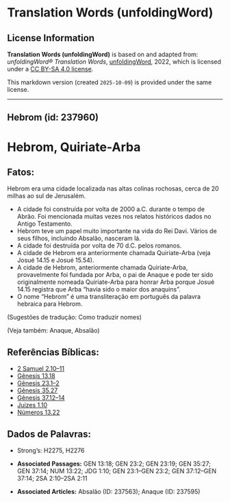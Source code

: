# Translation Words (unfoldingWord)

## License Information

**Translation Words (unfoldingWord)** is based on and adapted from: _unfoldingWord® Translation Words_, [unfoldingWord](https://unfoldingword.org/utw), 2022, which is licensed under a [CC BY-SA 4.0 license](https://creativecommons.org/licenses/by-sa/4.0/legalcode.en).

This markdown version (created `2025-10-09`) is provided under the same license.



--------------------------------

## Hebrom (id: 237960)

Hebrom, Quiriate\-Arba
======================

Fatos:
------

Hebrom era uma cidade localizada nas altas colinas rochosas, cerca de 20 milhas ao sul de Jerusalém.

* A cidade foi construída por volta de 2000 a.C. durante o tempo de Abrão. Foi mencionada muitas vezes nos relatos históricos dados no Antigo Testamento.
* Hebrom teve um papel muito importante na vida do Rei Davi. Vários de seus filhos, incluindo Absalão, nasceram lá.
* A cidade foi destruída por volta de 70 d.C. pelos romanos.
* A cidade de Hebrom era anteriormente chamada Quiriate\-Arba (veja Josué 14\.15 e Josué 15\.54\).
* A cidade de Hebrom, anteriormente chamada Quiriate\-Arba, provavelmente foi fundada por Arba, o pai de Anaque e pode ter sido originalmente nomeada Quiriate\-Arba para honrar Arba porque Josué 14\.15 registra que Arba “havia sido o maior dos anaquins”.
* O nome “Hebrom” é uma transliteração em português da palavra hebraica para Hebrom.

(Sugestões de tradução: Como traduzir nomes)

(Veja também: Anaque, Absalão)

Referências Bíblicas:
---------------------

* [2 Samuel 2\.10–11](https://ref.ly/2Sam2:10-2Sam2:11)
* [Gênesis 13\.18](https://ref.ly/Gen13:18)
* [Gênesis 23\.1–2](https://ref.ly/Gen23:1-Gen23:2)
* [Gênesis 35\.27](https://ref.ly/Gen35:27)
* [Gênesis 37\.12–14](https://ref.ly/Gen37:12-Gen37:14)
* [Juízes 1\.10](https://ref.ly/Judg1:10)
* [Números 13\.22](https://ref.ly/Num13:22)

Dados de Palavras:
------------------

* Strong’s: H2275, H2276

* **Associated Passages:** GEN 13:18; GEN 23:2; GEN 23:19; GEN 35:27; GEN 37:14; NUM 13:22; JDG 1:10; GEN 23:1–GEN 23:2; GEN 37:12–GEN 37:14; 2SA 2:10–2SA 2:11
* **Associated Articles:** Absalão (ID: 237563); Anaque (ID: 237595)

